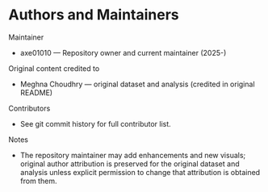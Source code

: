 # Authors and Maintainers

Maintainer
- axe01010 — Repository owner and current maintainer (2025-)

Original content credited to
- Meghna Choudhry — original dataset and analysis (credited in original README)

Contributors
- See git commit history for full contributor list.

Notes
- The repository maintainer may add enhancements and new visuals; original author attribution is preserved for the original dataset and analysis unless explicit permission to change that attribution is obtained from them.